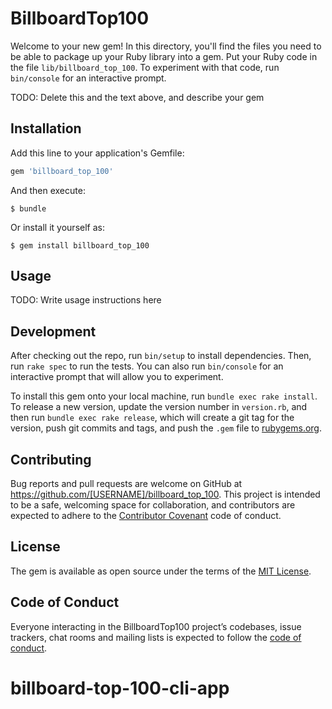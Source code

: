 # BillboardTop100

Welcome to your new gem! In this directory, you'll find the files you need to be able to package up your Ruby library into a gem. Put your Ruby code in the file `lib/billboard_top_100`. To experiment with that code, run `bin/console` for an interactive prompt.

TODO: Delete this and the text above, and describe your gem

## Installation

Add this line to your application's Gemfile:

```ruby
gem 'billboard_top_100'
```

And then execute:

    $ bundle

Or install it yourself as:

    $ gem install billboard_top_100

## Usage

TODO: Write usage instructions here

## Development

After checking out the repo, run `bin/setup` to install dependencies. Then, run `rake spec` to run the tests. You can also run `bin/console` for an interactive prompt that will allow you to experiment.

To install this gem onto your local machine, run `bundle exec rake install`. To release a new version, update the version number in `version.rb`, and then run `bundle exec rake release`, which will create a git tag for the version, push git commits and tags, and push the `.gem` file to [rubygems.org](https://rubygems.org).

## Contributing

Bug reports and pull requests are welcome on GitHub at https://github.com/[USERNAME]/billboard_top_100. This project is intended to be a safe, welcoming space for collaboration, and contributors are expected to adhere to the [Contributor Covenant](http://contributor-covenant.org) code of conduct.

## License

The gem is available as open source under the terms of the [MIT License](https://opensource.org/licenses/MIT).

## Code of Conduct

Everyone interacting in the BillboardTop100 project’s codebases, issue trackers, chat rooms and mailing lists is expected to follow the [code of conduct](https://github.com/[USERNAME]/billboard_top_100/blob/master/CODE_OF_CONDUCT.md).
# billboard-top-100-cli-app
